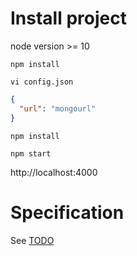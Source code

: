 # Install project

node version >= 10

`npm install`

`vi config.json`

```json
{
  "url": "mongourl"
}
```

`npm install`

`npm start`

http://localhost:4000

# Specification

See [TODO](doc/Todo.md)